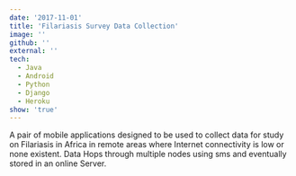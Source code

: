 ```yaml
---
date: '2017-11-01'
title: 'Filariasis Survey Data Collection'
image: ''
github: ''
external: ''
tech:
  - Java
  - Android
  - Python
  - Django
  - Heroku
show: 'true'
---
```


A pair of mobile applications designed to be used to collect data for study on Filariasis in Africa in remote areas where Internet connectivity is low or none existent. Data Hops through multiple nodes using sms and eventually stored in an online Server.
